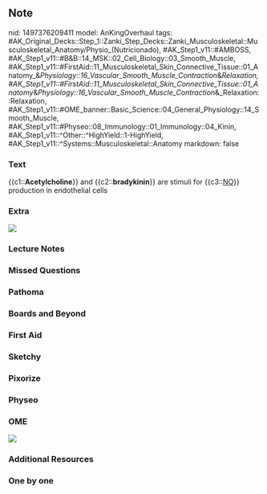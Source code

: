 ## Note
nid: 1497376209411
model: AnKingOverhaul
tags: #AK_Original_Decks::Step_1::Zanki_Step_Decks::Zanki_Musculoskeletal::Musculoskeletal_Anatomy/Physio_(Nutricionado), #AK_Step1_v11::#AMBOSS, #AK_Step1_v11::#B&B::14_MSK::02_Cell_Biology::03_Smooth_Muscle, #AK_Step1_v11::#FirstAid::11_Musculoskeletal_Skin_Connective_Tissue::01_Anatomy_&_Physiology::16_Vascular_Smooth_Muscle_Contraction_&_Relaxation, #AK_Step1_v11::#FirstAid::11_Musculoskeletal_Skin_Connective_Tissue::01_Anatomy_&_Physiology::16_Vascular_Smooth_Muscle_Contraction_&_Relaxation::Relaxation, #AK_Step1_v11::#OME_banner::Basic_Science::04_General_Physiology::14_Smooth_Muscle, #AK_Step1_v11::#Physeo::08_Immunology::01_Immunology::04_Kinin, #AK_Step1_v11::^Other::^HighYield::1-HighYield, #AK_Step1_v11::^Systems::Musculoskeletal::Anatomy
markdown: false

### Text
{{c1::<b>Acetylcholine</b>}} and {{c2::<b>bradykinin</b>}} are
stimuli for {{c3::<u>NO</u>}} production in endothelial cells

### Extra
<div><img src="paste-46991237185537.jpg"></div>

### Lecture Notes


### Missed Questions


### Pathoma


### Boards and Beyond


### First Aid


### Sketchy


### Pixorize


### Physeo


### OME
<div class="ome-widget">
  <a href=
  "https://onlinemeded.org/spa/general-physiology/smooth-muscle/acquire?ref=anki">
  <img src="_OME_AnkiFlashcards_Lesson_4.png"></a>
</div>

### Additional Resources


### One by one


